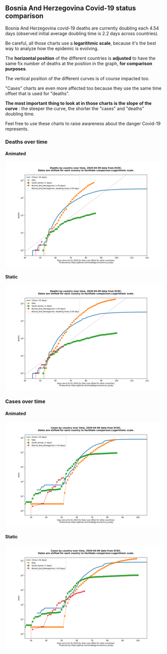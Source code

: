 ## Bosnia And Herzegovina Covid-19 status comparison 

Bosnia And Herzegovina covid-19 deaths are currently doubling each 4.54 days (observed initial average doubling time is 2.2 days across countries).



Be careful, all those charts use a **logarithmic scale**, because it's the best way to analyze how the epidemic is evolving.
 
The **horizontal position** of the different countries is **adjusted** to have the same fix number of deaths at the position in the graph, **for comparison purposes**.

The vertical position of the different curves is of course impacted too.

"Cases" charts are even more affected too because they use the same time offset that is used for "deaths".

**The most important thing to look at in those charts is the slope of the curve** : the steeper the curve, the shorter the "cases" and "deaths" doubling time.

Feel free to use these charts to raise awareness about the danger Covid-19 represents. 


 
### Deaths over time
 
#### Animated
![Bosnia And Herzegovina covid-19 deaths animated chart](https://raw.githubusercontent.com/madlag/coronavirus_study/master/notebooks/graphs/2020-04-09/countries/Bosnia_And_Herzegovina/2020-04-09_Bosnia_And_Herzegovina_deaths.gif "Bosnia And Herzegovina covid-19 deaths animated chart")   
 
#### Static
![Bosnia And Herzegovina covid-19 deaths static chart](https://raw.githubusercontent.com/madlag/coronavirus_study/master/notebooks/graphs/2020-04-09/countries/Bosnia_And_Herzegovina/2020-04-09_Bosnia_And_Herzegovina_deaths.png "Bosnia And Herzegovina covid-19 deaths static chart")   

 
### Cases over time
 
#### Animated
![Bosnia And Herzegovina covid-19 cases animated chart](https://raw.githubusercontent.com/madlag/coronavirus_study/master/notebooks/graphs/2020-04-09/countries/Bosnia_And_Herzegovina/2020-04-09_Bosnia_And_Herzegovina_cases.gif "Bosnia And Herzegovina covid-19 cases animated chart")   
 
#### Static
![Bosnia And Herzegovina covid-19 cases static chart](https://raw.githubusercontent.com/madlag/coronavirus_study/master/notebooks/graphs/2020-04-09/countries/Bosnia_And_Herzegovina/2020-04-09_Bosnia_And_Herzegovina_cases.png "Bosnia And Herzegovina covid-19 cases static chart")   

